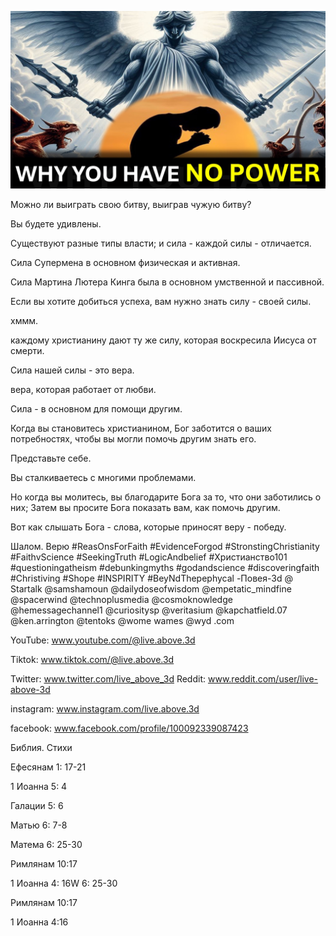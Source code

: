 ![Video cover image](../cover.jpg "cover photo")

Можно ли выиграть свою битву, выиграв чужую битву?

Вы будете удивлены.

Существуют разные типы власти; и сила - каждой силы - отличается.

Сила Супермена в основном физическая и активная.

Сила Мартина Лютера Кинга была в основном умственной и пассивной.

Если вы хотите добиться успеха, вам нужно знать силу - своей силы.  

хммм.

каждому христианину дают ту же силу, которая воскресила Иисуса от смерти.

Сила нашей силы - это вера.

вера, которая работает от любви.

Сила - в основном для помощи другим.

Когда вы становитесь христианином, Бог заботится о ваших потребностях, чтобы вы могли помочь другим знать его.

Представьте себе.

Вы сталкиваетесь с многими проблемами.

Но когда вы молитесь, вы благодарите Бога за то, что они заботились о них; Затем вы просите Бога показать вам, как помочь другим.

Вот как слышать Бога - слова, которые приносят веру - победу.

Шалом.   Верю #ReasOnsForFaith #EvidenceForgod #StronstingChristianity #FaithvScience #SeekingTruth #LogicAndbelief #Христианство101 #questioningatheism #debunkingmyths #godandscience #discoveringfaith #Christiving #Shope #INSPIRITY #BeyNdThepephycal -Повея-3d @ Startalk @samshamoun @dailydoseofwisdom @empetatic_mindfine @spacerwind @technoplusmedia @cosmoknowledge @hemessagechannel1 @curiositysp @veritasium @kapchatfield.07 @ken.arrington @tentoks @wome wames @wyd                .com

YouTube: www.youtube.com/@live.above.3d


Tiktok: www.tiktok.com/@live.above.3d

Twitter: www.twitter.com/live_above_3d   Reddit: www.reddit.com/user/live-above-3d

instagram: www.instagram.com/live.above.3d


facebook: www.facebook.com/profile/100092339087423

Библия. Стихи

Ефесянам 1: 17-21

1 Иоанна 5: 4

Галации 5: 6

Матью 6: 7-8

Матема 6: 25-30

Римлянам 10:17


1 Иоанна 4: 16W 6: 25-30

Римлянам 10:17

1 Иоанна 4:16







